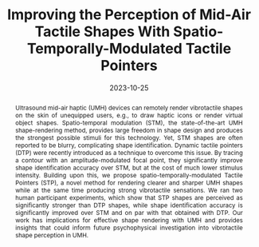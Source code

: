 ---
title: Improving the Perception of Mid-Air Tactile Shapes With Spatio-Temporally-Modulated
  Tactile Pointers
authors:
- Lendy Mulot
- Thomas Howard
- Claudio Pacchierotti
- Maud Marchal

author_notes:
- 'Equal contribution'
- 'Equal contribution'

date: '2023-10-25'
doi: '10.1145/3611388'
publishDate: '2024-04-24T13:26:12.338396Z'
publication_types:
- article-journal
publication: '*ACM Transactions on Applied Perception*'
abstract: '<p align="justify">Ultrasound mid-air haptic (UMH) devices can remotely render vibrotactile shapes on the skin of unequipped users, e.g., to draw haptic icons or render virtual object shapes. Spatio-temporal modulation (STM), the state-of-the-art UMH shape-rendering method, provides large freedom in shape design and produces the strongest possible stimuli for this technology. Yet, STM shapes are often reported to be blurry, complicating shape identification. Dynamic tactile pointers (DTP) were recently introduced as a technique to overcome this issue. By tracing a contour with an amplitude-modulated focal point, they significantly improve shape identification accuracy over STM, but at the cost of much lower stimulus intensity. Building upon this, we propose spatio-temporally-modulated Tactile Pointers (STP), a novel method for rendering clearer and sharper UMH shapes while at the same time producing strong vibrotactile sensations. We ran two human participant experiments, which show that STP shapes are perceived as significantly stronger than DTP shapes, while shape identification accuracy is significantly improved over STM and on par with that obtained with DTP. Our work has implications for effective shape rendering with UMH and provides insights that could inform future psychophysical investigation into vibrotactile shape perception in UMH.</p>'
featured: true

url_pdf: publication/mulot-2023-improving/manuscript.pdf
url_code: ''
url_dataset: ''
url_poster: ''
url_project: ''
url_slides: ''
url_source: ''
url_video: 'https://youtu.be/lZRN0T7JJpQ'

#links:
#- name: URL
#  url: https://doi.org/10.1145/3611388
---